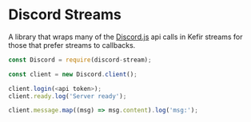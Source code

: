# Discord Streams

A library that wraps many of the [Discord.js](https://github.com/hydrabolt/discord.js/)
api calls in Kefir streams for those that prefer streams to callbacks.

```js
const Discord = require(discord-stream);

const client = new Discord.client();

client.login(<api token>);
client.ready.log('Server ready');

client.message.map((msg) => msg.content).log('msg:');
```
